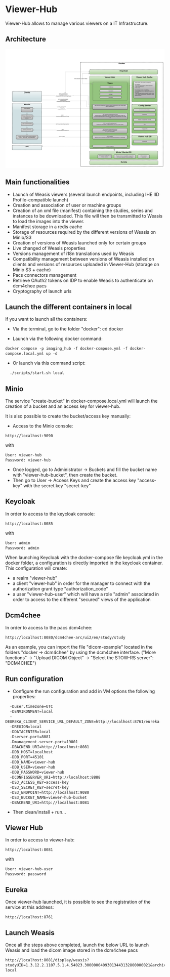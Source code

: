 ﻿
# Viewer-Hub
Viewer-Hub allows to manage various viewers on a IT Infrastructure. 

## Architecture
![architecture.svg](src/main/resources/documentation/architecture.svg)

## Main functionalities
- Launch of Weasis viewers (several launch endpoints, including IHE IID Profile-compatible launch)
- Creation and association of user or machine groups
- Creation of an xml file (manifest) containing the studies, series and instances to be downloaded. This file will then be transmitted to Weasis to load the images into the viewer.
- Manifest storage in a redis cache
- Storage of resources required by the different versions of Weasis on Minio/S3
- Creation of versions of Weasis launched only for certain groups
- Live changed of Weasis properties 
- Versions management of i18n translations used by Weasis
- Compatibility management between versions of Weasis installed on clients and versions of resources uploaded in Viewer-Hub (storage on Minio S3 + cache)
- Pacs connectors management
- Retrieve OAuth2 tokens on IDP to enable Weasis to authenticate on dcm4chee pacs
- Cryptography of launch urls

## Launch the different containers in local

If you want to launch all the containers:
- Via the terminal, go to the folder "docker": cd docker

- Launch via the following docker command:
```
docker compose -p imaging_hub -f docker-compose.yml -f docker-compose.local.yml up -d
```

- Or launch via this command script:

```bash
  ./scripts/start.sh local
```

## Minio

The service "create-bucket" in docker-compose.local.yml will launch the creation of a bucket and an access key for viewer-hub.

It is also possible to create the bucket/access key manually:

- Access to the Minio console:
```  
http://localhost:9090
```
with

```
User: viewer-hub
Password: viewer-hub
```

- Once logged, go to Administrator -> Buckets and fill the bucket name with "viewer-hub-bucket", then create the bucket.
- Then go to User -> Access Keys and create the access key "access-key" with the secret key "secret-key"

## Keycloak

In order to access to the keycloak console: 
```
http://localhost:8085
```
with
```
User: admin
Password: admin
```

When launching Keycloak with the docker-compose file keycloak.yml in the docker folder, a configuration 
is directly imported in the keycloak container. This configuration will create: 
- a realm "viewer-hub"
- a client "viewer-hub" in order for the manager to connect with the authorization grant type "authorization_code"
- a user "viewer-hub-user" which will have a role "admin" associated in order to access to the different "secured" views of the application


## Dcm4chee 

In order to access to the pacs dcm4chee:
```
http://localhost:8080/dcm4chee-arc/ui2/en/study/study
```

As an example, you can import the file "dicom-example" located in the folders "docker -> dcm4chee" by using the dcm4chee interface.
("More functions" -> "Upload DICOM Object" -> "Select the STOW-RS server": "DCM4CHEE")

## Run configuration

- Configure the run configuration and add in VM options the following properties:
```
  -Duser.timezone=UTC
  -DENVIRONMENT=local
  -DEUREKA_CLIENT_SERVICE_URL_DEFAULT_ZONE=http://localhost:8761/eureka
  -DREGION=local
  -DDATACENTER=local
  -Dserver.port=8081
  -Dmanagement.server.port=19001
  -DBACKEND_URI=http://localhost:8081
  -DDB_HOST=localhost
  -DDB_PORT=45101
  -DDB_NAME=viewer-hub
  -DDB_USER=viewer-hub
  -DDB_PASSWORD=viewer-hub
  -DCONFIGSERVER_URI=http://localhost:8888
  -DS3_ACCESS_KEY=access-key
  -DS3_SECRET_KEY=secret-key
  -DS3_ENDPOINT=http://localhost:9080
  -DS3_BUCKET_NAME=viewer-hub-bucket
  -DBACKEND_URI=http://localhost:8081
```
- Then clean/install + run...

## Viewer Hub

In order to access to viewer-hub: 
```
http://localhost:8081
```
with

```
User: viewer-hub-user
Password: password
```

## Eureka

Once viewer-hub launched, it is possible to see the registration of the service at this address:
```
http://localhost:8761
```

## Launch Weasis

Once all the steps above completed, launch the below URL to launch Weasis and load the dicom image stored in the dcm4chee pacs
```
http://localhost:8081/display/weasis?studyUID=1.3.12.2.1107.5.1.4.54023.30000004093013443132800000021&archive=dcm4chee-local
```